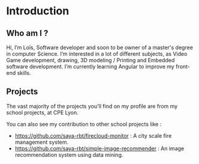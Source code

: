 # Introduction

## Who am I ? 
Hi, I’m Loïs, Software developer and soon to be owner of a master's degree in computer Science. 
I’m interested in a lot of different subjects, as Video Game development, drawing, 3D modeling / Printing and Embedded software development. 
I’m currently learning Angular to improve my front-end skills.

## Projects

The vast majority of the projects you'll find on my profile are from my school projects, at CPE Lyon.

You can also see my contribution to other school projects like : 

- https://github.com/saya-rbt/firecloud-monitor : A city scale fire management system.
- https://github.com/saya-rbt/simple-image-recommender : An image recommendation system using data mining.

<!---
SirLewis/SirLewis is a ✨ special ✨ repository because its `README.md` (this file) appears on your GitHub profile.
You can click the Preview link to take a look at your changes.
--->
